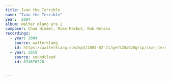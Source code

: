 ```yaml
---
title: Ivan the Terrible
name: "Ivan the Terrible"
year:  2004
album: Walter Klang era 2
composer: Chad Himmel, Mike Marbut, Rob Nelson
recordingz:
  - year: 2004
    source: walterklang
    id: https://walterklang.com/mp3/2004-02-21/get%20a%20grip/ivan_terrible.mp3
  - year: 2019
    source: soundcloud
    id: 674676320


---
```


